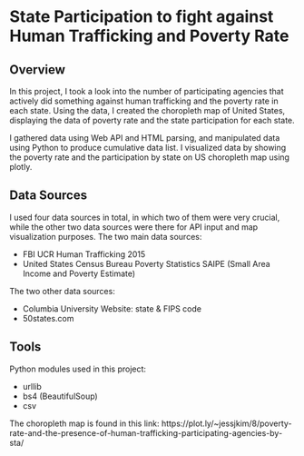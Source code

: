 <h1>State Participation to fight against Human Trafficking and Poverty Rate</h1>

<h2>Overview</h2>
<p>In this project, I took a look into the number of participating agencies that actively did something against human trafficking and the poverty rate in each state. Using the data, I created the choropleth map of United States, displaying the data of poverty rate and the state participation for each state. </p>
<p>I gathered data using Web API and HTML parsing, and manipulated data using Python to produce cumulative data list. 
I visualized data by showing the poverty rate and the participation by state on US choropleth map using plotly.</p>

<h2>Data Sources</h2>
<p>I used four data sources in total, in which two of them were very crucial, while the other two data sources were there for API input and map visualization purposes. 
The two main data sources:</p>
<ul>
  <li>FBI UCR Human Trafficking 2015</li>
  <li>United States Census Bureau Poverty Statistics SAIPE (Small Area Income and Poverty Estimate)</li>
</ul>

<p>The two other data sources:</p>
<ul>
  <li>Columbia University Website: state & FIPS code</li>
  <li>50states.com</li>
</ul>

<h2>Tools</h2>
<p>Python modules used in this project:</p>
<ul>
  <li>urllib</li>
  <li>bs4 (BeautifulSoup)</li>
  <li>csv</li>
</ul>

<p>The choropleth map is found in this link: 
https://plot.ly/~jessjkim/8/poverty-rate-and-the-presence-of-human-trafficking-participating-agencies-by-sta/</p>
